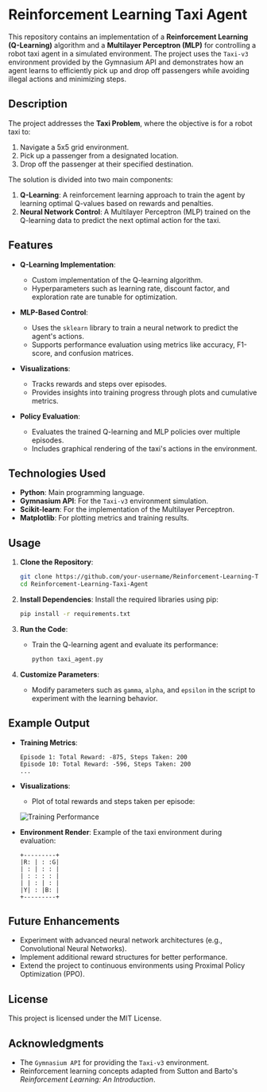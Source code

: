 # Reinforcement Learning Taxi Agent

This repository contains an implementation of a **Reinforcement Learning (Q-Learning)** algorithm and a **Multilayer Perceptron (MLP)** for controlling a robot taxi agent in a simulated environment. The project uses the `Taxi-v3` environment provided by the Gymnasium API and demonstrates how an agent learns to efficiently pick up and drop off passengers while avoiding illegal actions and minimizing steps.

## Description

The project addresses the **Taxi Problem**, where the objective is for a robot taxi to:
1. Navigate a 5x5 grid environment.
2. Pick up a passenger from a designated location.
3. Drop off the passenger at their specified destination.

The solution is divided into two main components:
1. **Q-Learning**: A reinforcement learning approach to train the agent by learning optimal Q-values based on rewards and penalties.
2. **Neural Network Control**: A Multilayer Perceptron (MLP) trained on the Q-learning data to predict the next optimal action for the taxi.

## Features

- **Q-Learning Implementation**: 
  - Custom implementation of the Q-learning algorithm.
  - Hyperparameters such as learning rate, discount factor, and exploration rate are tunable for optimization.

- **MLP-Based Control**:
  - Uses the `sklearn` library to train a neural network to predict the agent's actions.
  - Supports performance evaluation using metrics like accuracy, F1-score, and confusion matrices.

- **Visualizations**:
  - Tracks rewards and steps over episodes.
  - Provides insights into training progress through plots and cumulative metrics.

- **Policy Evaluation**:
  - Evaluates the trained Q-learning and MLP policies over multiple episodes.
  - Includes graphical rendering of the taxi's actions in the environment.

## Technologies Used

- **Python**: Main programming language.
- **Gymnasium API**: For the `Taxi-v3` environment simulation.
- **Scikit-learn**: For the implementation of the Multilayer Perceptron.
- **Matplotlib**: For plotting metrics and training results.

## Usage

1. **Clone the Repository**:
    ```bash
    git clone https://github.com/your-username/Reinforcement-Learning-Taxi-Agent.git
    cd Reinforcement-Learning-Taxi-Agent
    ```

2. **Install Dependencies**:
    Install the required libraries using pip:
    ```bash
    pip install -r requirements.txt
    ```

3. **Run the Code**:
    - Train the Q-learning agent and evaluate its performance:
      ```bash
      python taxi_agent.py
      ```

4. **Customize Parameters**:
    - Modify parameters such as `gamma`, `alpha`, and `epsilon` in the script to experiment with the learning behavior.

## Example Output

- **Training Metrics**:
    ```
    Episode 1: Total Reward: -875, Steps Taken: 200
    Episode 10: Total Reward: -596, Steps Taken: 200
    ...
    ```

- **Visualizations**:
    - Plot of total rewards and steps taken per episode:

    ![Training Performance](example_plot.png)

- **Environment Render**:
    Example of the taxi environment during evaluation:
    ```
    +---------+
    |R: | : :G|
    | : | : : |
    | : : : : |
    | | : | : |
    |Y| : |B: |
    +---------+
    ```

## Future Enhancements

- Experiment with advanced neural network architectures (e.g., Convolutional Neural Networks).
- Implement additional reward structures for better performance.
- Extend the project to continuous environments using Proximal Policy Optimization (PPO).

## License

This project is licensed under the MIT License.

## Acknowledgments

- The `Gymnasium API` for providing the `Taxi-v3` environment.
- Reinforcement learning concepts adapted from Sutton and Barto's *Reinforcement Learning: An Introduction*.
